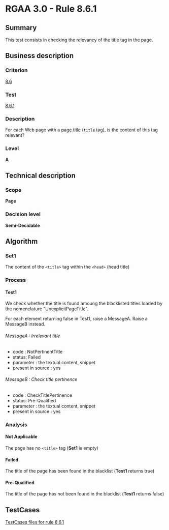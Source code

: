 # RGAA 3.0 -  Rule 8.6.1

## Summary

This test consists in checking the relevancy of the title tag in the page.

## Business description

### Criterion

[8.6](http://asqatasun.github.io/RGAA--3.0--EN/RGAA3.0_Criteria_English_version_v1.html#crit-8-6)

### Test

[8.6.1](http://asqatasun.github.io/RGAA--3.0--EN/RGAA3.0_Criteria_English_version_v1.html#test-8-6-1)

### Description
For each Web page with a
    <a href="http://asqatasun.github.io/RGAA--3.0--EN/RGAA3.0_Glossary_English_version_v1.html#mTitrePage">page
  title</a> (<code>title</code> tag), is the content of this tag
    relevant? 


### Level

**A**

## Technical description

### Scope

**Page**

### Decision level

**Semi-Decidable**

## Algorithm

### Set1

The content of the `<title>` tag within the `<head>` (head title)

### Process

#### Test1

We check whether the title is found amoung the blacklisted titles loaded by the nomenclature "UnexplicitPageTitle". 

For each element returning false in Test1, raise a MessageA. Raise a MessageB instead.

###### MessageA : Irrelevant title

-   code : NotPertinentTitle
-   status: Failed
-   parameter : the textual content, snippet
-   present in source : yes

###### MessageB : Check title pertinence

-   code : CheckTitlePertinence
-   status: Pre-Qualified
-   parameter : the textual content, snippet
-   present in source : yes

### Analysis

####  Not Applicable

The page has no `<title>` tag (**Set1** is empty)

#### Failed

The title of the page has been found in the blacklist (**Test1** returns true)

#### Pre-Qualified

The title of the page has not been found in the blacklist (**Test1** returns false)




##  TestCases 

[TestCases files for rule 8.6.1](https://github.com/Asqatasun/Asqatasun/tree/master/rules/rules-rgaa3.0/src/test/resources/testcases/rgaa30/Rgaa30Rule080601/) 


